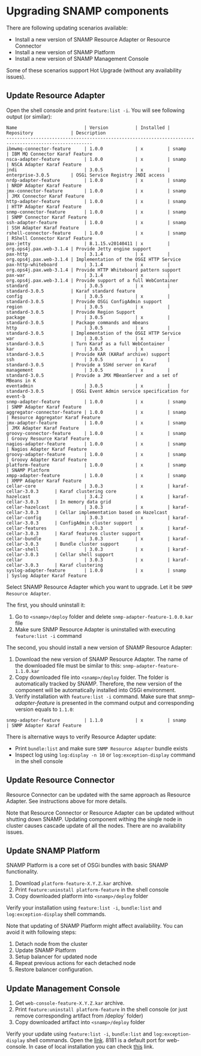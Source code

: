 Upgrading SNAMP components
====

There are following updating scenarios available:
* Install a new version of SNAMP Resource Adapter or Resource Connector
* Install a new version of SNAMP Platform
* Install a new version of SNAMP Management Console

Some of these scenarios support Hot Upgrade (without any availability issues).

## Update Resource Adapter
Open the shell console and print `feature:list -i`. You will see following output (or similar):
```
Name                         | Version          | Installed | Repository              | Description
------------------------------------------------------------------------------------------------------
ibmwmq-connector-feature     | 1.0.0            | x         | snamp                   | IBM MQ Connector Karaf Feature
nsca-adapter-feature         | 1.0.0            | x         | snamp                   | NSCA Adapter Karaf Feature
jndi                         | 3.0.5            | x         | enterprise-3.0.5        | OSGi Service Registry JNDI access
nrdp-adapter-feature         | 1.0.0            | x         | snamp                   | NRDP Adapter Karaf Feature
jmx-connector-feature        | 1.0.0            | x         | snamp                   | JMX Connector Karaf Feature
http-adapter-feature         | 1.0.0            | x         | snamp                   | HTTP Adapter Karaf Feature
snmp-connector-feature       | 1.0.0            | x         | snamp                   | SNMP Connector Karaf Feature
ssh-adapter-feature          | 1.0.0            | x         | snamp                   | SSH Adapter Karaf Feature
rshell-connector-feature     | 1.0.0            | x         | snamp                   | RShell Connector Karaf Feature
pax-jetty                    | 8.1.15.v20140411 | x         | org.ops4j.pax.web-3.1.4 | Provide Jetty engine support
pax-http                     | 3.1.4            | x         | org.ops4j.pax.web-3.1.4 | Implementation of the OSGI HTTP Service
pax-http-whiteboard          | 3.1.4            | x         | org.ops4j.pax.web-3.1.4 | Provide HTTP Whiteboard pattern support
pax-war                      | 3.1.4            | x         | org.ops4j.pax.web-3.1.4 | Provide support of a full WebContainer
standard                     | 3.0.5            | x         | standard-3.0.5          | Karaf standard feature
config                       | 3.0.5            | x         | standard-3.0.5          | Provide OSGi ConfigAdmin support
region                       | 3.0.5            | x         | standard-3.0.5          | Provide Region Support
package                      | 3.0.5            | x         | standard-3.0.5          | Package commands and mbeans
http                         | 3.0.5            | x         | standard-3.0.5          | Implementation of the OSGI HTTP Service
war                          | 3.0.5            | x         | standard-3.0.5          | Turn Karaf as a full WebContainer
kar                          | 3.0.5            | x         | standard-3.0.5          | Provide KAR (KARaf archive) support
ssh                          | 3.0.5            | x         | standard-3.0.5          | Provide a SSHd server on Karaf
management                   | 3.0.5            | x         | standard-3.0.5          | Provide a JMX MBeanServer and a set of MBeans in K
eventadmin                   | 3.0.5            | x         | standard-3.0.5          | OSGi Event Admin service specification for event-b
snmp-adapter-feature         | 1.0.0            | x         | snamp                   | SNMP Adapter Karaf Feature
aggregator-connector-feature | 1.0.0            | x         | snamp                   | Resource Aggregator Karaf Feature
jmx-adapter-feature          | 1.0.0            | x         | snamp                   | JMX Adapter Karaf Feature
groovy-connector-feature     | 1.0.0            | x         | snamp                   | Groovy Resource Karaf Feature
nagios-adapter-feature       | 1.0.0            | x         | snamp                   | Nagios Adapter Karaf Feature
groovy-adapter-feature       | 1.0.0            | x         | snamp                   | Groovy Adapter Karaf Feature
platform-feature             | 1.0.0            | x         | snamp                   | SNAMP Platform
xmpp-adapter-feature         | 1.0.0            | x         | snamp                   | XMPP Adapter Karaf Feature
cellar-core                  | 3.0.3            | x         | karaf-cellar-3.0.3      | Karaf clustering core
hazelcast                    | 3.4.2            | x         | karaf-cellar-3.0.3      | In memory data grid
cellar-hazelcast             | 3.0.3            | x         | karaf-cellar-3.0.3      | Cellar implementation based on Hazelcast
cellar-config                | 3.0.3            | x         | karaf-cellar-3.0.3      | ConfigAdmin cluster support
cellar-features              | 3.0.3            | x         | karaf-cellar-3.0.3      | Karaf features cluster support
cellar-bundle                | 3.0.3            | x         | karaf-cellar-3.0.3      | Bundle cluster support
cellar-shell                 | 3.0.3            | x         | karaf-cellar-3.0.3      | Cellar shell support
cellar                       | 3.0.3            | x         | karaf-cellar-3.0.3      | Karaf clustering
syslog-adapter-feature       | 1.0.0            | x         | snamp                   | Syslog Adapter Karaf Feature
```
Select SNAMP Resource Adapter which you want to upgrade. Let it be `SNMP Resource Adapter`.

The first, you should uninstall it:
1. Go to `<snamp>/deploy` folder and delete `snmp-adapter-feature-1.0.0.kar` file
2. Make sure SNMP Resource Adapter is uninstalled with executing `feature:list -i` command

The second, you should install a new version of SNAMP Resource Adapter:
1. Download the new version of SNAMP Resource Adapter. The name of the downloaded file must be similar to this: `snmp-adapter-feature-1.1.0.kar`
2. Copy downloaded file into `<snamp>/deploy` folder. The folder is automatically tracked by SNAMP. Therefore, the new version of the component will be automatically installed into OSGi environment.
3. Verify installation with `feature:list -i` command. Make sure that _snmp-adapter-feature_ is presented in the command output and corresponding version equals to `1.1.0`:

```
snmp-adapter-feature         | 1.1.0            | x         | snamp                   | SNMP Adapter Karaf Feature

```

There is alternative ways to verify Resource Adapter update:
* Print `bundle:list` and make sure `SNMP Resource Adapter` bundle exists
* Inspect log using `log:display -n 10` or ` log:exception-display ` command in the shell console

## Update Resource Connector
Resource Connector can be updated with the same approach as Resource Adapter. See instructions above for more details.

Note that Resource Connector or Resource Adapter can be updated without shutting down SNAMP. Updating component withing the single node in cluster causes cascade update of all the nodes. There are no availability issues.

## Update SNAMP Platform
SNAMP Platform is a core set of OSGi bundles with basic SNAMP functionality.
1. Download `platform-feature-X.Y.Z.kar` archive.
2. Print `feature:uninstall platform-feature` in the shell console
3. Copy downloaded platform into `<snamp>/deploy` folder

Verify your installation using `feature:list -i`, `bundle:list` and `log:exception-display` shell commands.

Note that updating of SNAMP Platform might affect availability. You can avoid it with following steps:
1. Detach node from the cluster
2. Update SNAMP Platform
3. Setup balancer for updated node
4. Repeat previous actions for each detached node
5. Restore balancer configuration.

## Update Management Console
1. Get `web-console-feature-X.Y.Z.kar` archive.
2. Print `feature:uninstall platform-feature` in the shell console (or just remove corresponding artifact from <snamp>/deploy` folder)
3. Copy downloaded artifact into `<snamp>/deploy` folder

Verify your update using `feature:list -i`, `bundle:list` and `log:exception-display` shell commands.
Open the [link](http://YOUR_HOST:8181/hawtio/login).
8181 is a default port for web-console. In case of local installation you can check [this](http://localhost:8181/hawtio/login) link.
